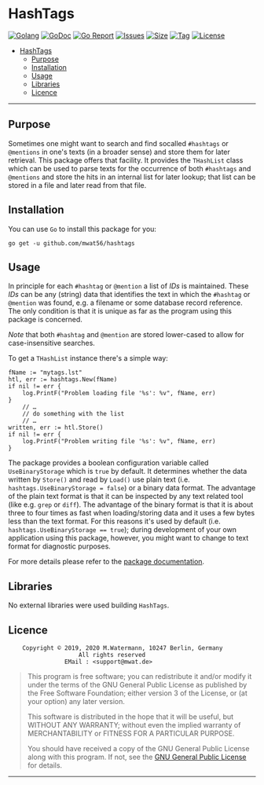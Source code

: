 # HashTags

[![Golang](https://img.shields.io/badge/Language-Go-green.svg)](https://golang.org/)
[![GoDoc](https://godoc.org/github.com/mwat56/hashtags?status.svg)](https://godoc.org/github.com/mwat56/hashtags/)
[![Go Report](https://goreportcard.com/badge/github.com/mwat56/hashtags)](https://goreportcard.com/report/github.com/mwat56/hashtags)
[![Issues](https://img.shields.io/github/issues/mwat56/hashtags.svg)](https://github.com/mwat56/hashtags/issues?q=is%3Aopen+is%3Aissue)
[![Size](https://img.shields.io/github/repo-size/mwat56/hashtags.svg)](https://github.com/mwat56/hashtags/)
[![Tag](https://img.shields.io/github/tag/mwat56/hashtags.svg)](https://github.com/mwat56/hashtags/tags)
[![License](https://img.shields.io/github/license/mwat56/hashtags.svg)](https://github.com/mwat56/hashtags/blob/master/LICENSE)

- [HashTags](#hashtags)
	- [Purpose](#purpose)
	- [Installation](#installation)
	- [Usage](#usage)
	- [Libraries](#libraries)
	- [Licence](#licence)

----

## Purpose

Sometimes one might want to search and find socalled `#hashtags` or `@mentions` in one's texts (in a broader sense) and store them for later retrieval.
This package offers that facility.
It provides the `THashList` class which can be used to parse texts for the occurrence of both `#hashtags` and `@mentions` and store the hits in an internal list for later lookup; that list can be stored in a file and later read from that file.

## Installation

You can use `Go` to install this package for you:

    go get -u github.com/mwat56/hashtags

## Usage

In principle for each `#hashtag` or `@mention` a list of _IDs_ is maintained.
These _IDs_ can be any (string) data that identifies the text in which the `#hashtag` or `@mention` was found, e.g. a filename or some database record reference.
The only condition is that it is unique as far as the program using this package is concerned.

_Note_ that both `#hashtag` and `@mention` are stored lower-cased to allow for case-insensitive searches.

To get a `THashList` instance there's a simple way:

    fName := "mytags.lst"
    htl, err := hashtags.New(fName)
    if nil != err {
        log.PrintF("Problem loading file '%s': %v", fName, err)
    }
        // …
        // do something with the list
        // …
    written, err := htl.Store()
    if nil != err {
        log.PrintF("Problem writing file '%s': %v", fName, err)
    }

The package provides a boolean configuration variable called `UseBinaryStorage` which is `true` by default.
It determines whether the data written by `Store()` and read by `Load()` use plain text (i.e. `hashtags.UseBinaryStorage = false`) or a binary data format.
The advantage of the plain text format is that it can be inspected by any text related tool (like e.g. `grep` or `diff`).
The advantage of the binary format is that it is about three to four times as fast when loading/storing data and it uses a few bytes less than the text format.
For this reasons it's used by default (i.e. `hashtags.UseBinaryStorage == true`); during development of your own application using this package, however, you might want to change to text format for diagnostic purposes.

For more details please refer to the [package documentation](https://godoc.org/github.com/mwat56/hashtags/).

## Libraries

No external libraries were used building `HashTags`.

## Licence

        Copyright © 2019, 2020 M.Watermann, 10247 Berlin, Germany
                        All rights reserved
                    EMail : <support@mwat.de>

> This program is free software; you can redistribute it and/or modify it under the terms of the GNU General Public License as published by the Free Software Foundation; either version 3 of the License, or (at your option) any later version.
>
> This software is distributed in the hope that it will be useful, but WITHOUT ANY WARRANTY; without even the implied warranty of MERCHANTABILITY or FITNESS FOR A PARTICULAR PURPOSE.
>
> You should have received a copy of the GNU General Public License along with this program. If not, see the [GNU General Public License](http://www.gnu.org/licenses/gpl.html) for details.

----
